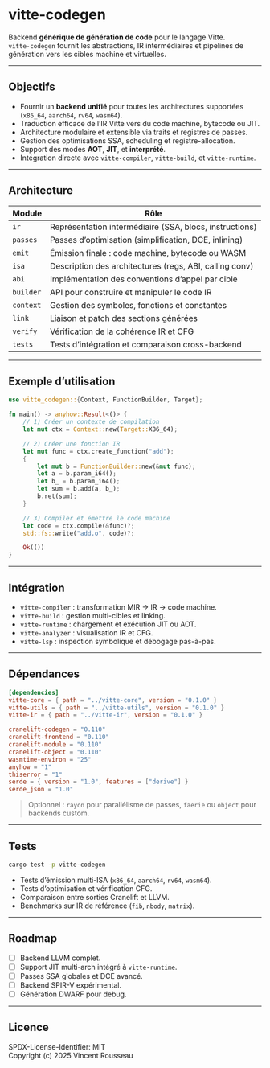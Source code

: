 

# vitte-codegen

Backend **générique de génération de code** pour le langage Vitte.  
`vitte-codegen` fournit les abstractions, IR intermédiaires et pipelines de génération vers les cibles machine et virtuelles.

---

## Objectifs

- Fournir un **backend unifié** pour toutes les architectures supportées (`x86_64`, `aarch64`, `rv64`, `wasm64`).  
- Traduction efficace de l’IR Vitte vers du code machine, bytecode ou JIT.  
- Architecture modulaire et extensible via traits et registres de passes.  
- Gestion des optimisations SSA, scheduling et registre-allocation.  
- Support des modes **AOT**, **JIT**, et **interprété**.  
- Intégration directe avec `vitte-compiler`, `vitte-build`, et `vitte-runtime`.

---

## Architecture

| Module        | Rôle |
|---------------|------|
| `ir`          | Représentation intermédiaire (SSA, blocs, instructions) |
| `passes`      | Passes d’optimisation (simplification, DCE, inlining) |
| `emit`        | Émission finale : code machine, bytecode ou WASM |
| `isa`         | Description des architectures (regs, ABI, calling conv) |
| `abi`         | Implémentation des conventions d’appel par cible |
| `builder`     | API pour construire et manipuler le code IR |
| `context`     | Gestion des symboles, fonctions et constantes |
| `link`        | Liaison et patch des sections générées |
| `verify`      | Vérification de la cohérence IR et CFG |
| `tests`       | Tests d’intégration et comparaison cross-backend |

---

## Exemple d’utilisation

```rust
use vitte_codegen::{Context, FunctionBuilder, Target};

fn main() -> anyhow::Result<()> {
    // 1) Créer un contexte de compilation
    let mut ctx = Context::new(Target::X86_64);

    // 2) Créer une fonction IR
    let mut func = ctx.create_function("add");
    {
        let mut b = FunctionBuilder::new(&mut func);
        let a = b.param_i64();
        let b_ = b.param_i64();
        let sum = b.add(a, b_);
        b.ret(sum);
    }

    // 3) Compiler et émettre le code machine
    let code = ctx.compile(&func)?;
    std::fs::write("add.o", code)?;

    Ok(())
}
```

---

## Intégration

- `vitte-compiler` : transformation MIR → IR → code machine.  
- `vitte-build` : gestion multi-cibles et linking.  
- `vitte-runtime` : chargement et exécution JIT ou AOT.  
- `vitte-analyzer` : visualisation IR et CFG.  
- `vitte-lsp` : inspection symbolique et débogage pas-à-pas.

---

## Dépendances

```toml
[dependencies]
vitte-core = { path = "../vitte-core", version = "0.1.0" }
vitte-utils = { path = "../vitte-utils", version = "0.1.0" }
vitte-ir = { path = "../vitte-ir", version = "0.1.0" }

cranelift-codegen = "0.110"
cranelift-frontend = "0.110"
cranelift-module = "0.110"
cranelift-object = "0.110"
wasmtime-environ = "25"
anyhow = "1"
thiserror = "1"
serde = { version = "1.0", features = ["derive"] }
serde_json = "1.0"
``` 

> Optionnel : `rayon` pour parallélisme de passes, `faerie` ou `object` pour backends custom.

---

## Tests

```bash
cargo test -p vitte-codegen
```

- Tests d’émission multi-ISA (`x86_64`, `aarch64`, `rv64`, `wasm64`).  
- Tests d’optimisation et vérification CFG.  
- Comparaison entre sorties Cranelift et LLVM.  
- Benchmarks sur IR de référence (`fib`, `nbody`, `matrix`).

---

## Roadmap

- [ ] Backend LLVM complet.  
- [ ] Support JIT multi-arch intégré à `vitte-runtime`.  
- [ ] Passes SSA globales et DCE avancé.  
- [ ] Backend SPIR-V expérimental.  
- [ ] Génération DWARF pour debug.

---

## Licence

SPDX-License-Identifier: MIT  
Copyright (c) 2025 Vincent Rousseau
